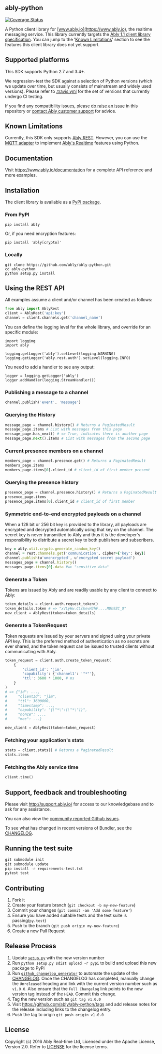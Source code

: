ably-python
-----------

[![Coverage Status](https://coveralls.io/repos/ably/ably-python/badge.svg?branch=master&service=github)](https://coveralls.io/github/ably/ably-python?branch=master)

A Python client library for [www.ably.io](https://www.ably.io), the realtime messaging service. This library currently targets the [Ably 1.1 client library specification](https://www.ably.io/documentation/client-lib-development-guide/features/). You can jump to the '[Known Limitations](#known-limitations)' section to see the features this client library does not yet support.

## Supported platforms

This SDK supports Python 2.7 and 3.4+.

We regression-test the SDK against a selection of Python versions (which we update over time, but usually consists of mainstream and widely used versions). Please refer to [.travis.yml](./.travis.yml) for the set of versions that currently undergo CI testing.

If you find any compatibility issues, please [do raise an issue](https://github.com/ably/ably-python/issues/new) in this repository or [contact Ably customer support](https://support.ably.io/) for advice.

## Known Limitations

Currently, this SDK only supports [Ably REST](https://www.ably.io/documentation/rest). However, you can use the [MQTT adapter](https://www.ably.io/documentation/mqtt) to implement [Ably's Realtime](https://todo-link-to-matrix-page) features using Python. 

## Documentation

Visit https://www.ably.io/documentation for a complete API reference and more examples.

## Installation

The client library is available as a [PyPI package](https://pypi.python.org/pypi/ably).

### From PyPI

    pip install ably

Or, if you need encryption features:

    pip install 'ably[crypto]'

### Locally

    git clone https://github.com/ably/ably-python.git
    cd ably-python
    python setup.py install

## Using the REST API

All examples assume a client and/or channel has been created as follows:

```python
from ably import AblyRest
client = AblyRest('api:key')
channel = client.channels.get('channel_name')
```

You can define the logging level for the whole library, and override for an
specific module:

    import logging
    import ably

    logging.getLogger('ably').setLevel(logging.WARNING)
    logging.getLogger('ably.rest.auth').setLevel(logging.INFO)

You need to add a handler to see any output:

    logger = logging.getLogger('ably')
    logger.addHandler(logging.StreamHandler())

### Publishing a message to a channel

```python
channel.publish('event', 'message')
```

### Querying the History

```python
message_page = channel.history() # Returns a PaginatedResult
message_page.items # List with messages from this page
message_page.has_next() # => True, indicates there is another page
message_page.next().items # List with messages from the second page
```

### Current presence members on a channel

```python
members_page = channel.presence.get() # Returns a PaginatedResult
members_page.items
members_page.items[0].client_id # client_id of first member present
```

### Querying the presence history

```python
presence_page = channel.presence.history() # Returns a PaginatedResult
presence_page.items
presence_page.items[0].client_id # client_id of first member
```

### Symmetric end-to-end encrypted payloads on a channel

When a 128 bit or 256 bit key is provided to the library, all payloads are encrypted and decrypted automatically using that key on the channel. The secret key is never transmitted to Ably and thus it is the developer's responsibility to distribute a secret key to both publishers and subscribers.

```ruby
key = ably.util.crypto.generate_random_key()
channel = rest.channels.get('communication', cipher={'key': key})
channel.publish(u'unencrypted', u'encrypted secret payload')
messages_page = channel.history()
messages_page.items[0].data #=> "sensitive data"
```

### Generate a Token

Tokens are issued by Ably and are readily usable by any client to connect to Ably:

```python
token_details = client.auth.request_token()
token_details.token # => "xVLyHw.CLchevH3hF....MDh9ZC_Q"
new_client = AblyRest(token=token_details)
```

### Generate a TokenRequest

Token requests are issued by your servers and signed using your private API key. This is the preferred method of authentication as no secrets are ever shared, and the token request can be issued to trusted clients without communicating with Ably.

```python
token_request = client.auth.create_token_request(
    {
        'client_id': 'jim',
        'capability': {'channel1': '"*"'},
        'ttl': 3600 * 1000, # ms
    }
)
# => {"id": ...,
#     "clientId": "jim",
#     "ttl": 3600000,
#     "timestamp": ...,
#     "capability": "{\"*\":[\"*\"]}",
#     "nonce": ...,
#     "mac": ...}

new_client = AblyRest(token=token_request)
```

### Fetching your application's stats

```python
stats = client.stats() # Returns a PaginatedResult
stats.items
```

### Fetching the Ably service time

```python
client.time()
```

## Support, feedback and troubleshooting

Please visit http://support.ably.io/ for access to our knowledgebase and to ask for any assistance.

You can also view the [community reported Github issues](https://github.com/ably/ably-python/issues).

To see what has changed in recent versions of Bundler, see the [CHANGELOG](CHANGELOG.md).

## Running the test suite

```python
git submodule init
git submodule update
pip install -r requirements-test.txt
pytest test
```

## Contributing

1. Fork it
2. Create your feature branch (`git checkout -b my-new-feature`)
3. Commit your changes (`git commit -am 'Add some feature'`)
4. Ensure you have added suitable tests and the test suite is passing(`py.test`)
4. Push to the branch (`git push origin my-new-feature`)
5. Create a new Pull Request

## Release Process

1. Update [`setup.py`](./setup.py) with the new version number
2. Run `python setup.py sdist upload -r pypi` to build and upload this new package to PyPi
3. Run [`github_changelog_generator`](https://github.com/skywinder/Github-Changelog-Generator) to automate the update of the [CHANGELOG](./CHANGELOG.md). Once the CHANGELOG has completed, manually change the `Unreleased` heading and link with the current version number such as `v1.0.0`. Also ensure that the `Full Changelog` link points to the new version tag instead of the `HEAD`. Commit this change.
4. Tag the new version such as `git tag v1.0.0`
5. Visit https://github.com/ably/ably-python/tags and add release notes for the release including links to the changelog entry.
6. Push the tag to origin `git push origin v1.0.0`

## License

Copyright (c) 2016 Ably Real-time Ltd, Licensed under the Apache License, Version 2.0.  Refer to [LICENSE](LICENSE) for the license terms.
